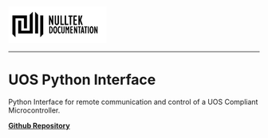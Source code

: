 [![NullTek Documentation](../../resources/NullTekDocumentationLogo.png)](https://creatingnull.github.io)

---

# UOS Python Interface

Python Interface for remote communication and control of a UOS Compliant Microcontroller.

**[Github Repository](https://github.com/CreatingNull/UART-Operating-System-Interface)**
